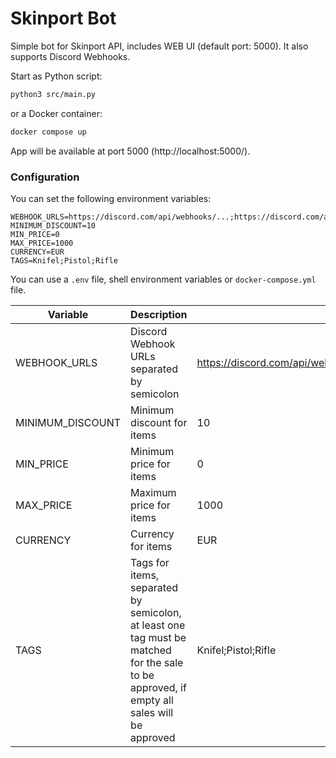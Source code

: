 # Skinport Bot

Simple bot for Skinport API, includes WEB UI (default port: 5000). It also supports Discord Webhooks.

Start as Python script:

```bash
python3 src/main.py
```

or a Docker container:

```bash
docker compose up
```

App will be available at port 5000 (http://localhost:5000/).

### Configuration

You can set the following environment variables:

```
WEBHOOK_URLS=https://discord.com/api/webhooks/...;https://discord.com/api/webhooks/...
MINIMUM_DISCOUNT=10
MIN_PRICE=0
MAX_PRICE=1000
CURRENCY=EUR
TAGS=Knifel;Pistol;Rifle
```

You can use a `.env` file, shell environment variables or `docker-compose.yml` file.

| Variable         | Description                                                                                                                               | Example                                                                   |
| ---------------- | ----------------------------------------------------------------------------------------------------------------------------------------- | ------------------------------------------------------------------------- |
| WEBHOOK_URLS     | Discord Webhook URLs separated by semicolon                                                                                               | https://discord.com/api/webhooks/...;https://discord.com/api/webhooks/... |
| MINIMUM_DISCOUNT | Minimum discount for items                                                                                                                | 10                                                                        |
| MIN_PRICE        | Minimum price for items                                                                                                                   | 0                                                                         |
| MAX_PRICE        | Maximum price for items                                                                                                                   | 1000                                                                      |
| CURRENCY         | Currency for items                                                                                                                        | EUR                                                                       |
| TAGS             | Tags for items, separated by semicolon, at least one tag must be matched for the sale to be approved, if empty all sales will be approved | Knifel;Pistol;Rifle                                                       |
